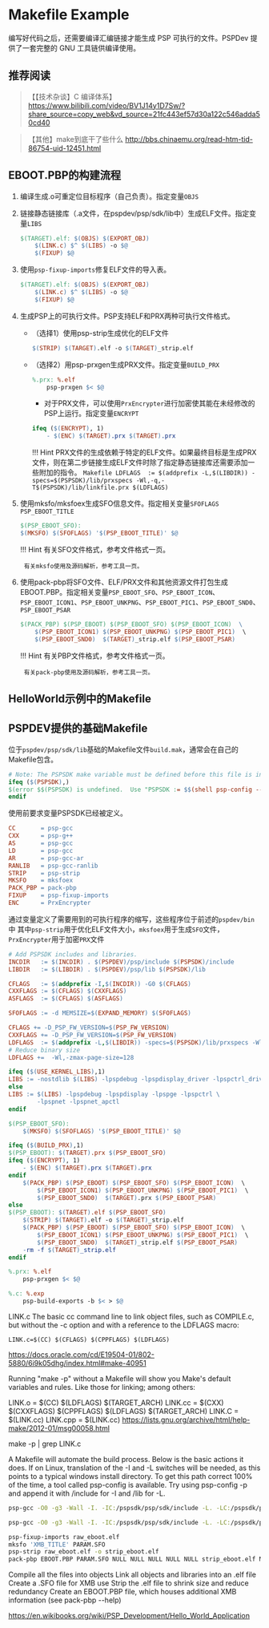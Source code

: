 # Makefile Example

编写好代码之后，还需要编译汇编链接才能生成 PSP 可执行的文件。PSPDev 提供了一套完整的 GNU 工具链供编译使用。

## 推荐阅读

> 【【技术杂谈】C 编译体系】 https://www.bilibili.com/video/BV1J14y1D7Sw/?share_source=copy_web&vd_source=21fc443ef57d30a122c546adda50cd40

> 【其他】make到底干了些什么 http://bbs.chinaemu.org/read-htm-tid-86754-uid-12451.html

## EBOOT.PBP的构建流程
1. 编译生成.o可重定位目标程序（自己负责）。指定变量`OBJS`
2. 链接静态链接库（.a文件，在pspdev/psp/sdk/lib中）生成ELF文件。指定变量`LIBS`
	```Makefile linenums="1" hl_lines="2"
	$(TARGET).elf: $(OBJS) $(EXPORT_OBJ)
		$(LINK.c) $^ $(LIBS) -o $@
		$(FIXUP) $@
	```
3. 使用`psp-fixup-imports`修复ELF文件的导入表。
	```Makefile linenums="1" hl_lines="3"
	$(TARGET).elf: $(OBJS) $(EXPORT_OBJ)
		$(LINK.c) $^ $(LIBS) -o $@
		$(FIXUP) $@
	```
4.  生成PSP上的可执行文件。PSP支持ELF和PRX两种可执行文件格式。
	+ （选择1）使用psp-strip生成优化的ELF文件
		```Makefile
		$(STRIP) $(TARGET).elf -o $(TARGET)_strip.elf
		```
	+ （选择2）用psp-prxgen生成PRX文件。指定变量`BUILD_PRX` 
		```Makefile
		%.prx: %.elf
			psp-prxgen $< $@
		```
		+ 对于PRX文件，可以使用`PrxEncrypter`进行加密使其能在未经修改的PSP上运行。指定变量`ENCRYPT`
		```makefile
		ifeq ($(ENCRYPT), 1)
			- $(ENC) $(TARGET).prx $(TARGET).prx
		```
		!!! Hint
			PRX文件的生成依赖于特定的ELF文件。如果最终目标是生成PRX文件，则在第二步链接生成ELF文件时除了指定静态链接库还需要添加一些附加的指令。
			```Makefile
			LDFLAGS  := $(addprefix -L,$(LIBDIR)) -specs=$(PSPSDK)/lib/prxspecs -Wl,-q,-T$(PSPSDK)/lib/linkfile.prx $(LDFLAGS)
			```
5. 使用mksfo/mksfoex生成SFO信息文件。指定相关变量`SFOFLAGS` `PSP_EBOOT_TITLE`
	```makefile
	$(PSP_EBOOT_SFO): 
	$(MKSFO) $(SFOFLAGS) '$(PSP_EBOOT_TITLE)' $@
	```

	!!! Hint
		有关SFO文件格式，参考文件格式一页。	

		有关mksfo使用及源码解析，参考工具一页。

6. 使用pack-pbp将SFO文件、ELF/PRX文件和其他资源文件打包生成EBOOT.PBP。指定相关变量`PSP_EBOOT_SFO`、`PSP_EBOOT_ICON`、`PSP_EBOOT_ICON1`、`PSP_EBOOT_UNKPNG`、`PSP_EBOOT_PIC1`、`PSP_EBOOT_SND0`、`PSP_EBOOT_PSAR`
	```Makefile
	$(PACK_PBP) $(PSP_EBOOT) $(PSP_EBOOT_SFO) $(PSP_EBOOT_ICON)  \
		$(PSP_EBOOT_ICON1) $(PSP_EBOOT_UNKPNG) $(PSP_EBOOT_PIC1)  \
		$(PSP_EBOOT_SND0)  $(TARGET)_strip.elf $(PSP_EBOOT_PSAR)
	
	```
	
	!!! Hint
		有关PBP文件格式，参考文件格式一页。

		有关pack-pbp使用及源码解析，参考工具一页。

## HelloWorld示例中的Makefile


## PSPDEV提供的基础Makefile
位于`pspdev/psp/sdk/lib`基础的Makefile文件`build.mak`，通常会在自己的Makefile包含。
```makefile title="pspdev/psp/sdk/lib/build.mak"
# Note: The PSPSDK make variable must be defined before this file is included.
ifeq ($(PSPSDK),)
$(error $$(PSPSDK) is undefined.  Use "PSPSDK := $$(shell psp-config --pspsdk-path)" in your Makefile)
endif
```
使用前要求变量PSPSDK已经被定义。

```makefile
CC       = psp-gcc
CXX      = psp-g++
AS       = psp-gcc
LD       = psp-gcc
AR       = psp-gcc-ar
RANLIB   = psp-gcc-ranlib
STRIP    = psp-strip
MKSFO    = mksfoex
PACK_PBP = pack-pbp
FIXUP    = psp-fixup-imports
ENC		 = PrxEncrypter
```
通过变量定义了需要用到的可执行程序的缩写，这些程序位于前述的`pspdev/bin`中
其中`psp-strip`用于优化ELF文件大小，`mksfoex`用于生成`SFO`文件，`PrxEncrypter`用于加密`PRX`文件

```makefile
# Add PSPSDK includes and libraries.
INCDIR   := $(INCDIR) . $(PSPDEV)/psp/include $(PSPSDK)/include
LIBDIR   := $(LIBDIR) . $(PSPDEV)/psp/lib $(PSPSDK)/lib

CFLAGS   := $(addprefix -I,$(INCDIR)) -G0 $(CFLAGS)
CXXFLAGS := $(CFLAGS) $(CXXFLAGS)
ASFLAGS  := $(CFLAGS) $(ASFLAGS)

SFOFLAGS := -d MEMSIZE=$(EXPAND_MEMORY) $(SFOFLAGS)

CFLAGS += -D_PSP_FW_VERSION=$(PSP_FW_VERSION)
CXXFLAGS += -D_PSP_FW_VERSION=$(PSP_FW_VERSION)
LDFLAGS  := $(addprefix -L,$(LIBDIR)) -specs=$(PSPSDK)/lib/prxspecs -Wl,-q,-T$(PSPSDK)/lib/linkfile.prx $(LDFLAGS)
# Reduce binary size
LDFLAGS +=  -Wl,-zmax-page-size=128

ifeq ($(USE_KERNEL_LIBS),1)
LIBS := -nostdlib $(LIBS) -lpspdebug -lpspdisplay_driver -lpspctrl_driver -lpspmodinfo -lpspsdk -lpspkernel
else
LIBS := $(LIBS) -lpspdebug -lpspdisplay -lpspge -lpspctrl \
		-lpspnet -lpspnet_apctl
endif

$(PSP_EBOOT_SFO): 
	$(MKSFO) $(SFOFLAGS) '$(PSP_EBOOT_TITLE)' $@

ifeq ($(BUILD_PRX),1)
$(PSP_EBOOT): $(TARGET).prx $(PSP_EBOOT_SFO)
ifeq ($(ENCRYPT), 1)
	- $(ENC) $(TARGET).prx $(TARGET).prx
endif
	$(PACK_PBP) $(PSP_EBOOT) $(PSP_EBOOT_SFO) $(PSP_EBOOT_ICON)  \
		$(PSP_EBOOT_ICON1) $(PSP_EBOOT_UNKPNG) $(PSP_EBOOT_PIC1)  \
		$(PSP_EBOOT_SND0)  $(TARGET).prx $(PSP_EBOOT_PSAR)
else
$(PSP_EBOOT): $(TARGET).elf $(PSP_EBOOT_SFO)
	$(STRIP) $(TARGET).elf -o $(TARGET)_strip.elf
	$(PACK_PBP) $(PSP_EBOOT) $(PSP_EBOOT_SFO) $(PSP_EBOOT_ICON)  \
		$(PSP_EBOOT_ICON1) $(PSP_EBOOT_UNKPNG) $(PSP_EBOOT_PIC1)  \
		$(PSP_EBOOT_SND0)  $(TARGET)_strip.elf $(PSP_EBOOT_PSAR)
	-rm -f $(TARGET)_strip.elf
endif

%.prx: %.elf
	psp-prxgen $< $@

%.c: %.exp
	psp-build-exports -b $< > $@
```

LINK.c
The basic cc command line to link object files, such as COMPILE.c, but without the -c option and with a reference to the LDFLAGS macro:
```
LINK.c=$(CC) $(CFLAGS) $(CPPFLAGS) $(LDFLAGS)
```


https://docs.oracle.com/cd/E19504-01/802-5880/6i9k05dhg/index.html#make-40951

Running "make -p" without a Makefile will show you Make's default
variables and rules. Like those for linking; among others:

LINK.o   = $(CC) $(LDFLAGS) $(TARGET_ARCH)
LINK.cc  = $(CXX) $(CXXFLAGS) $(CPPFLAGS) $(LDFLAGS) $(TARGET_ARCH)
LINK.C   = $(LINK.cc)
LINK.cpp = $(LINK.cc)
https://lists.gnu.org/archive/html/help-make/2012-01/msg00058.html

make -p | grep LINK.c

A Makefile will automate the build process. Below is the basic actions it does. If on Linux, translation of the -I and -L switches will be needed, as this points to a typical windows install directory. To get this path correct 100% of the time, a tool called psp-config is available. Try using psp-config -p and append it with /include for -I and /lib for -L.
```bash
psp-gcc -O0 -g3 -Wall -I. -IC:/pspsdk/psp/sdk/include -L. -LC:/pspsdk/psp/sdk/lib -D_PSP_FW_VERSION=150 -c *.c -lpspdebug -lpspdisplay -lpspge -lpspctrl -lpspsdk -lc -lpspnet -lpspnet_inet -lpspnet_apctl -lpspnet_resolver -lpsputility -lpspuser -lpspkernel

psp-gcc -O0 -g3 -Wall -I. -IC:/pspsdk/psp/sdk/include -L. -LC:/pspsdk/psp/sdk/lib -D_PSP_FW_VERSION=150 -o raw_eboot.elf *.o -lpspdebug -lpspdisplay -lpspge -lpspctrl -lpspsdk -lc -lpspnet -lpspnet_inet -lpspnet_apctl -lpspnet_resolver -lpsputility -lpspuser -lpspkernel

psp-fixup-imports raw_eboot.elf
mksfo 'XMB_TITLE' PARAM.SFO
psp-strip raw_eboot.elf -o strip_eboot.elf
pack-pbp EBOOT.PBP PARAM.SFO NULL NULL NULL NULL NULL strip_eboot.elf NULL
```
Compile all the files into objects
Link all objects and libraries into an .elf file
Create a .SFO file for XMB use
Strip the .elf file to shrink size and reduce redundancy
Create an EBOOT.PBP file, which houses additional XMB information (see pack-pbp --help)

https://en.wikibooks.org/wiki/PSP_Development/Hello_World_Application